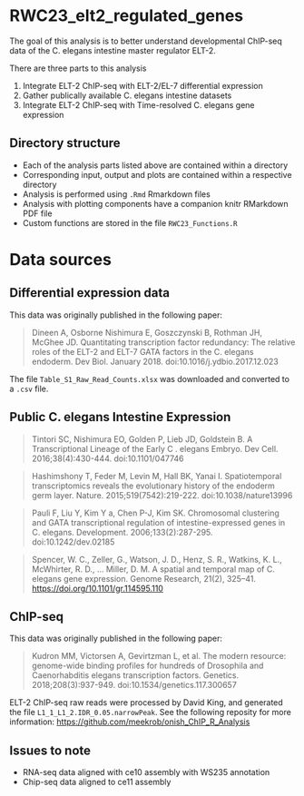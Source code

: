# RWC23_elt2_regulated_genes

The goal of this analysis is to better understand developmental ChIP-seq data of the C. elegans intestine master regulator ELT-2.

There are three parts to this analysis

1. Integrate ELT-2 ChIP-seq with ELT-2/EL-7 differential expression
2. Gather publically available C. elegans intestine datasets
3. Integrate ELT-2 ChIP-seq with Time-resolved C. elegans gene expression

## Directory structure

- Each of the analysis parts listed above are contained within a directory
- Corresponding input, output and plots are contained within a respective directory
- Analysis is performed using `.Rmd` Rmarkdown files
- Analysis with plotting components have a companion knitr RMarkdown PDF file
- Custom functions are stored in the file `RWC23_Functions.R`


# Data sources

## Differential expression data

This data was originally published in the following paper:

> Dineen A, Osborne Nishimura E, Goszczynski B, Rothman JH, McGhee JD. Quantitating transcription factor redundancy: The relative roles of the ELT-2 and ELT-7 GATA factors in the C. elegans endoderm. Dev Biol. January 2018. doi:10.1016/j.ydbio.2017.12.023

The file `Table_S1_Raw_Read_Counts.xlsx` was downloaded and converted to a `.csv` file.

## Public C. elegans Intestine Expression

> Tintori SC, Nishimura EO, Golden P, Lieb JD, Goldstein B. A Transcriptional Lineage of the Early C . elegans Embryo. Dev Cell. 2016;38(4):430-444. doi:10.1101/047746

> Hashimshony T, Feder M, Levin M, Hall BK, Yanai I. Spatiotemporal transcriptomics reveals the evolutionary history of the endoderm germ layer. Nature. 2015;519(7542):219-222. doi:10.1038/nature13996

> Pauli F, Liu Y, Kim Y a, Chen P-J, Kim SK. Chromosomal clustering and GATA transcriptional regulation of intestine-expressed genes in C. elegans. Development. 2006;133(2):287-295. doi:10.1242/dev.02185

> Spencer, W. C., Zeller, G., Watson, J. D., Henz, S. R., Watkins, K. L., McWhirter, R. D., … Miller, D. M. A spatial and temporal map of C. elegans gene expression. Genome Research, 21(2), 325–41. https://doi.org/10.1101/gr.114595.110


## ChIP-seq

This data was originally published in the following paper:

> Kudron MM, Victorsen A, Gevirtzman L, et al. The modern resource: genome-wide binding profiles for hundreds of Drosophila and Caenorhabditis elegans transcription factors. Genetics. 2018;208(3):937-949. doi:10.1534/genetics.117.300657

ELT-2 ChIP-seq raw reads were processed by David King, and generated the file `L1_1_L1_2.IDR_0.05.narrowPeak`. See the following reposity for more information: https://github.com/meekrob/onish_ChIP_R_Analysis

## Issues to note

- RNA-seq data aligned with ce10 assembly with WS235 annotation
- Chip-seq data aligned to ce11 assembly
